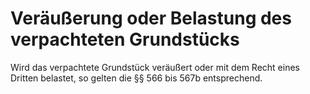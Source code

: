 # Veräußerung oder Belastung des verpachteten Grundstücks

Wird das verpachtete Grundstück veräußert oder mit dem Recht eines Dritten belastet, so gelten die §§ 566 bis 567b entsprechend. 

